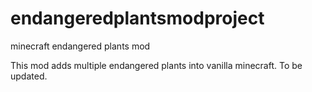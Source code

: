 # endangeredplantsmodproject
minecraft endangered plants mod

This mod adds multiple endangered plants into vanilla minecraft. To be updated.
